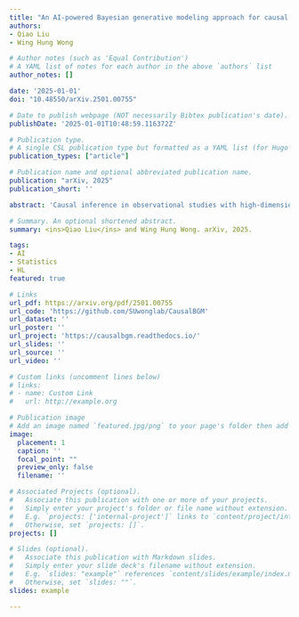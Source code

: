 ```yaml
---
title: "An AI-powered Bayesian generative modeling approach for causal inference in observational studies"
authors:
- Qiao Liu
- Wing Hung Wong

# Author notes (such as 'Equal Contribution')
# A YAML list of notes for each author in the above `authors` list
author_notes: []

date: '2025-01-01'
doi: "10.48550/arXiv.2501.00755"

# Date to publish webpage (NOT necessarily Bibtex publication's date).
publishDate: '2025-01-01T10:48:59.116372Z'

# Publication type.
# A single CSL publication type but formatted as a YAML list (for Hugo requirements).
publication_types: ["article"]

# Publication name and optional abbreviated publication name.
publication: "arXiv, 2025"
publication_short: ''

abstract: 'Causal inference in observational studies with high-dimensional covariates presents significant challenges. We introduce CausalBGM, an AI-powered Bayesian generative modeling approach that captures the causal relationship among covariates, treatment, and outcome variables. The core innovation of CausalBGM lies in its ability to estimate the individual treatment effect (ITE) by learning individual-specific distributions of a low-dimensional latent feature set (e.g., latent confounders) that drives changes in both treatment and outcome. This approach not only effectively mitigates confounding effects but also provides comprehensive uncertainty quantification, offering reliable and interpretable causal effect estimates at the individual level. CausalBGM adopts a Bayesian model and uses a novel iterative algorithm to update the model parameters and the posterior distribution of latent features until convergence. This framework leverages the power of AI to capture complex dependencies among variables while adhering to the Bayesian principles. Extensive experiments demonstrate that CausalBGM consistently outperforms state-of-the-art methods, particularly in scenarios with high-dimensional covariates and large-scale datasets. Its Bayesian foundation ensures statistical rigor, providing robust and well-calibrated posterior intervals. By addressing key limitations of existing methods, CausalBGM emerges as a robust and promising framework for advancing causal inference in modern applications in fields such as genomics, healthcare, and social sciences.'

# Summary. An optional shortened abstract.
summary: <ins>Qiao Liu</ins> and Wing Hung Wong. arXiv, 2025.

tags:
- AI
- Statistics
- HL
featured: true

# Links
url_pdf: https://arxiv.org/pdf/2501.00755
url_code: 'https://github.com/SUwonglab/CausalBGM'
url_dataset: ''
url_poster: ''
url_project: 'https://causalbgm.readthedocs.io/'
url_slides: ''
url_source: ''
url_video: ''

# Custom links (uncomment lines below)
# links:
# - name: Custom Link
#   url: http://example.org

# Publication image
# Add an image named `featured.jpg/png` to your page's folder then add a caption below.
image:
  placement: 1
  caption: ''
  focal_point: ""
  preview_only: false
  filename: ''

# Associated Projects (optional).
#   Associate this publication with one or more of your projects.
#   Simply enter your project's folder or file name without extension.
#   E.g. `projects: ['internal-project']` links to `content/project/internal-project/index.md`.
#   Otherwise, set `projects: []`.
projects: []

# Slides (optional).
#   Associate this publication with Markdown slides.
#   Simply enter your slide deck's filename without extension.
#   E.g. `slides: "example"` references `content/slides/example/index.md`.
#   Otherwise, set `slides: ""`.
slides: example

---
```


<!-- {{% callout note %}}
Click the *Cite* button above to demo the feature to enable visitors to import publication metadata into their reference management software.
{{% /callout %}} -->

<!-- {{% callout note %}}
Create your slides in Markdown - click the *Slides* button to check out the example.
{{% /callout %}} -->

<!-- Add the publication's **full text** or **supplementary notes** here. You can use rich formatting such as including [code, math, and images](https://docs.hugoblox.com/content/writing-markdown-latex/). -->
